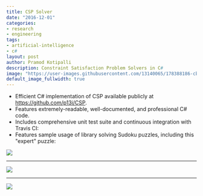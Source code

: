 ```yaml
---
title: CSP Solver
date: "2016-12-01"
categories:
- research
- engineering
tags:
- artificial-intelligence
- c#
layout: post
author: Pramod Kotipalli
description: Constraint Satisfaction Problem Solvers in C#
image: "https://user-images.githubusercontent.com/13140065/178388186-cbad34fe-d885-4147-9d84-9a186ad409f9.png"
default_image_fullwidth: true
---
```


* Efficient C# implementation of CSP available publicly at
  https://github.com/p13i/CSP.
* Features extremely-readable, well-documented, and
  professional C# code.
* Includes comprehensive unit test suite and continuous
  integration with Travis CI:
* Features sample usage of library solving Sudoku puzzles,
  including this "expert" puzzle:

![](https://user-images.githubusercontent.com/13140065/178388245-60402a28-18a5-40b1-bb20-f1043ca7128f.png)

---

![](https://user-images.githubusercontent.com/13140065/178388242-b58aa1e3-0bb5-4d81-af13-200e937437ea.png)

---

![](https://user-images.githubusercontent.com/13140065/178388235-78175cfc-4607-4594-a540-dcd4881ddab3.png)
